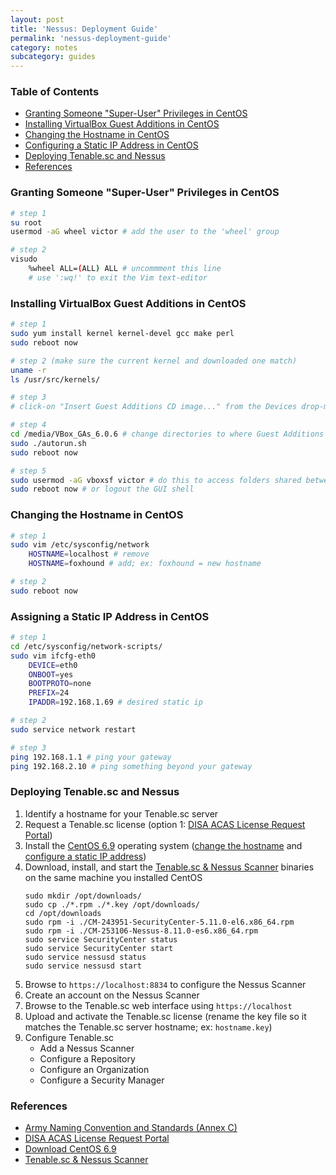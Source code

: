```yaml
---
layout: post
title: 'Nessus: Deployment Guide'
permalink: 'nessus-deployment-guide'
category: notes
subcategory: guides
---
```


### Table of Contents
* [Granting Someone "Super-User" Privileges in CentOS](#granting-someone-super-user-privileges-in-centos)
* [Installing VirtualBox Guest Additions in CentOS](#installing-virtualbox-guest-additions-in-centos)
* [Changing the Hostname in CentOS](#changing-the-hostname-in-centos)
* [Configuring a Static IP Address in CentOS](#assigning-a-static-ip-address-in-centos)
* [Deploying Tenable.sc and Nessus](#deploying-tenablesc-and-nessus)
* [References](#references)

### Granting Someone "Super-User" Privileges in CentOS
```bash
# step 1
su root
usermod -aG wheel victor # add the user to the 'wheel' group

# step 2
visudo 
    %wheel ALL=(ALL) ALL # uncommment this line
    # use ':wq!' to exit the Vim text-editor
```

### Installing VirtualBox Guest Additions in CentOS
```bash
# step 1
sudo yum install kernel kernel-devel gcc make perl
sudo reboot now

# step 2 (make sure the current kernel and downloaded one match)
uname -r 
ls /usr/src/kernels/ 

# step 3
# click-on "Insert Guest Additions CD image..." from the Devices drop-menu in VirtualBox

# step 4
cd /media/VBox_GAs_6.0.6 # change directories to where Guest Additions is mounted
sudo ./autorun.sh
sudo reboot now

# step 5
sudo usermod -aG vboxsf victor # do this to access folders shared between the host and guest
sudo reboot now # or logout the GUI shell
```

### Changing the Hostname in CentOS
```bash
# step 1
sudo vim /etc/sysconfig/network
    HOSTNAME=localhost # remove
    HOSTNAME=foxhound # add; ex: foxhound = new hostname

# step 2
sudo reboot now
```

### Assigning a Static IP Address in CentOS
```bash
# step 1
cd /etc/sysconfig/network-scripts/
sudo vim ifcfg-eth0
    DEVICE=eth0
    ONBOOT=yes
    BOOTPROTO=none
    PREFIX=24
    IPADDR=192.168.1.69 # desired static ip

# step 2
sudo service network restart

# step 3
ping 192.168.1.1 # ping your gateway
ping 192.168.2.10 # ping something beyond your gateway
```

### Deploying Tenable.sc and Nessus
1. Identify a hostname for your Tenable.sc server
2. Request a Tenable.sc license (option 1: [DISA ACAS License Request Portal](https://disa.deps.mil/ext/cop/mae/netops/acas/Requests/index.aspx#/))
3. Install the [CentOS 6.9](http://archive.kernel.org/centos-vault/6.9/isos/x86_64/CentOS-6.9-x86_64-LiveDVD.iso) operating system ([change the hostname](#how-to-change-the-hostname-in-centos) and [configure a static IP address](#how-to-assign-a-static-ip-address-in-centos))
4. Download, install, and start the [Tenable.sc & Nessus Scanner](https://patches.csd.disa.mil/CollectionInfo.aspx) binaries on the same machine you installed CentOS
    ```
    sudo mkdir /opt/downloads/
    sudo cp ./*.rpm ./*.key /opt/downloads/
    cd /opt/downloads
    sudo rpm -i ./CM-243951-SecurityCenter-5.11.0-el6.x86_64.rpm
    sudo rpm -i ./CM-253106-Nessus-8.11.0-es6.x86_64.rpm
    sudo service SecurityCenter status
    sudo service SecurityCenter start
    sudo service nessusd status
    sudo service nessusd start 
    ```
5. Browse to `https://localhost:8834` to configure the Nessus Scanner
6. Create an account on the Nessus Scanner
7. Browse to the Tenable.sc web interface using `https://localhost`
8. Upload and activate the Tenable.sc license (rename the key file so it matches the Tenable.sc server hostname; ex: `hostname.key`)
9. Configure Tenable.sc
    * Add a Nessus Scanner
    * Configure a Repository
    * Configure an Organization
    * Configure a Security Manager

### References
* [Army Naming Convention and Standards (Annex C)]( https://army.deps.mil/netcom/sites/resourcecenter/pages/cinamingconventions.aspx)
* [DISA ACAS License Request Portal](https://disa.deps.mil/ext/cop/mae/netops/acas/Requests/index.aspx#/)
* [Download CentOS 6.9](http://archive.kernel.org/centos-vault/6.9/isos/x86_64/CentOS-6.9-x86_64-LiveDVD.iso)
* [Tenable.sc & Nessus Scanner](https://patches.csd.disa.mil/CollectionInfo.aspx)
